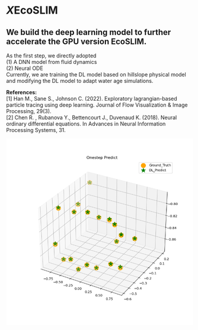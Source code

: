 # *X*EcoSLIM  
## We build the deep learning model to further accelerate the GPU version EcoSLIM.  
As the first step, we directly adopted  
(1) A DNN model from fluid dynamics   
(2) Neural ODE  
Currently, we are training the DL model based on hillslope physical model and modifying the DL model to adapt water age simulations.  

**References:**  
[1] Han M., Sane S., Johnson C. (2022). Exploratory lagrangian-based particle tracing using deep learning. Journal of Flow Visualization & Image Processing, 29(3).  
[2] Chen R. , Rubanova Y., Bettencourt J., Duvenaud K. (2018). Neural ordinary differential equations. In Advances in Neural Information Processing Systems, 31.  

![image](https://github.com/aureliayang/XEcoSLIM/blob/main/images/one.png)  


